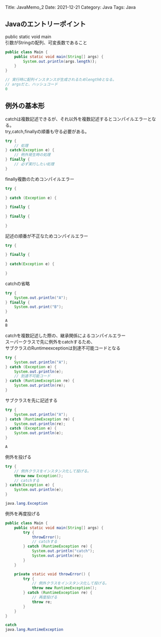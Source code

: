 Title: JavaMemo_2
Date: 2021-12-21
Category: Java
Tags: Java

## Javaのエントリーポイント  
public static void main  
引数がStringの配列、可変長数であること  
```Java
public class Main {
    public static void main(String[] args) {
        System.out.println(args.length));
    }
}
```

```Java
// 実行時に配列インスタンスが生成されるためlength0となる。
// argsだと、ハッシュコード
0
```
## 例外の基本形  
catchは複数記述できるが、それ以外を複数記述するとコンパイルエラーとなる。  
try,catch,finallyの順番も守る必要がある。  
```Java
try {
    // 処理
} catch(Exception e) {
    // 例外発生時の処理
} finally {
    // 必ず実行したい処理
}
```

finally複数のためコンパイルエラー
```Java
try {
    
} catch (Exception e) {
    
} finally {
    
} finally {
            
}
```

記述の順番が不正なためコンパイルエラー
```Java
try {
    
} finally {
    
} catch(Exception e) {
    
}
```

catchの省略  
```Java
try {
    System.out.println("A");
} finally {
    System.out.print("B");
}
```

```Java
A
B
```

catchを複数記述した際の、継承関係によるコンパイルエラー  
スーパークラスで先に例外をcatchするため、  
サブクラスのRuntimeexceptionは到達不可能コードとなる  
```Java
try {
    System.out.println("A");
} catch (Exception e) {
    System.out.println(e);
    // 到達不可能コード
} catch (RuntimeException re) {
    System.out.println(re);
}
```

サブクラスを先に記述する  
```Java
try {
    System.out.println("A");
} catch (RuntimeException re) {
    System.out.println(re);
} catch (Exception e) {
    System.out.println(e);
}
```

```Java
A
```

例外を投げる  
```Java
try {
    // 例外クラスをインスタンス化して投げる。  
    throw new Exception();
    // catchする
} catch(Exception e) {
    System.out.println(e);
}
```

```Java
java.lang.Exception
```

例外を再度投げる  
```Java
public class Main {
    public static void main(String[] args) {
        try {
            throwError();
            // catchする
        } catch (RuntimeException re) {
            System.out.println("catch");
            System.out.println(re);
        }
    }

    private static void throwError() {
        try {
            // 例外クラスをインスタンス化して投げる。
            throw new RuntimeException();
        } catch (RuntimeException re) {
            // 再度投げる
            throw re;
        }
    }
}
```

```Java
catch
java.lang.RuntimeException
```